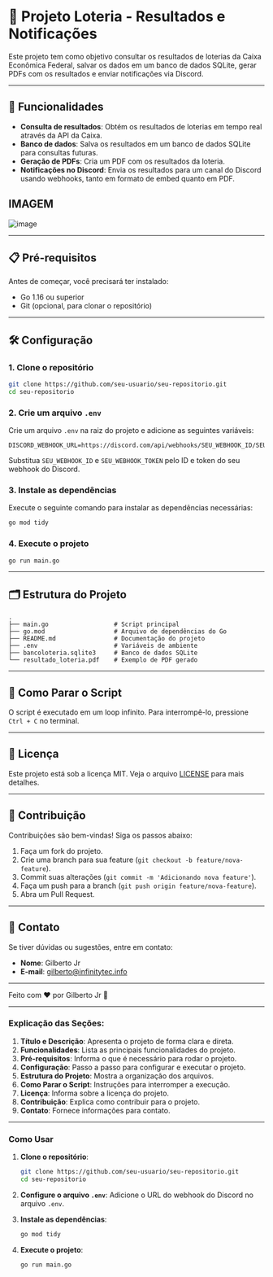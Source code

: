 

# 🎰 Projeto Loteria - Resultados e Notificações

Este projeto tem como objetivo consultar os resultados de loterias da Caixa Econômica Federal, salvar os dados em um banco de dados SQLite, gerar PDFs com os resultados e enviar notificações via Discord.

---

## 🚀 Funcionalidades

- **Consulta de resultados**: Obtém os resultados de loterias em tempo real através da API da Caixa.
- **Banco de dados**: Salva os resultados em um banco de dados SQLite para consultas futuras.
- **Geração de PDFs**: Cria um PDF com os resultados da loteria.
- **Notificações no Discord**: Envia os resultados para um canal do Discord usando webhooks, tanto em formato de embed quanto em PDF.

## IMAGEM 

![image](https://github.com/user-attachments/assets/67ea7379-013e-41e5-a270-4c2088b11010)


---

## 📋 Pré-requisitos

Antes de começar, você precisará ter instalado:

- Go 1.16 ou superior
- Git (opcional, para clonar o repositório)

---

## 🛠️ Configuração

### 1. Clone o repositório

```bash
git clone https://github.com/seu-usuario/seu-repositorio.git
cd seu-repositorio
```

### 2. Crie um arquivo `.env`

Crie um arquivo `.env` na raiz do projeto e adicione as seguintes variáveis:

```plaintext
DISCORD_WEBHOOK_URL=https://discord.com/api/webhooks/SEU_WEBHOOK_ID/SEU_WEBHOOK_TOKEN
```

Substitua `SEU_WEBHOOK_ID` e `SEU_WEBHOOK_TOKEN` pelo ID e token do seu webhook do Discord.

### 3. Instale as dependências

Execute o seguinte comando para instalar as dependências necessárias:

```bash
go mod tidy
```

### 4. Execute o projeto

```bash
go run main.go
```

---

## 🗂️ Estrutura do Projeto

```
.
├── main.go                  # Script principal
├── go.mod                   # Arquivo de dependências do Go
├── README.md                # Documentação do projeto
├── .env                     # Variáveis de ambiente
├── bancoloteria.sqlite3     # Banco de dados SQLite
└── resultado_loteria.pdf    # Exemplo de PDF gerado
```

---

## 🛑 Como Parar o Script

O script é executado em um loop infinito. Para interrompê-lo, pressione `Ctrl + C` no terminal.

---

## 📄 Licença

Este projeto está sob a licença MIT. Veja o arquivo [LICENSE](LICENSE) para mais detalhes.

---

## 🤝 Contribuição

Contribuições são bem-vindas! Siga os passos abaixo:

1. Faça um fork do projeto.
2. Crie uma branch para sua feature (`git checkout -b feature/nova-feature`).
3. Commit suas alterações (`git commit -m 'Adicionando nova feature'`).
4. Faça um push para a branch (`git push origin feature/nova-feature`).
5. Abra um Pull Request.

---

## 📧 Contato

Se tiver dúvidas ou sugestões, entre em contato:

- **Nome**: Gilberto Jr
- **E-mail**: gilberto@infinitytec.info


---

Feito com ❤️ por Gilberto Jr 👋

---

### Explicação das Seções:

1. **Título e Descrição**: Apresenta o projeto de forma clara e direta.
2. **Funcionalidades**: Lista as principais funcionalidades do projeto.
3. **Pré-requisitos**: Informa o que é necessário para rodar o projeto.
4. **Configuração**: Passo a passo para configurar e executar o projeto.
5. **Estrutura do Projeto**: Mostra a organização dos arquivos.
6. **Como Parar o Script**: Instruções para interromper a execução.
7. **Licença**: Informa sobre a licença do projeto.
8. **Contribuição**: Explica como contribuir para o projeto.
9. **Contato**: Fornece informações para contato.

---

### Como Usar

1. **Clone o repositório**:
   ```bash
   git clone https://github.com/seu-usuario/seu-repositorio.git
   cd seu-repositorio
   ```

2. **Configure o arquivo `.env`**:
   Adicione o URL do webhook do Discord no arquivo `.env`.

3. **Instale as dependências**:
   ```bash
   go mod tidy
   ```

4. **Execute o projeto**:
   ```bash
   go run main.go
   ```

